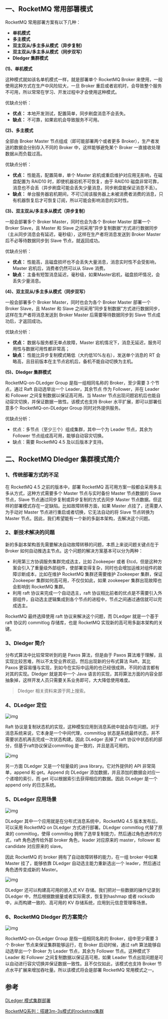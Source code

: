 ## 一、RocketMQ 常用部署模式

RocketMQ 常用部署方案有以下几种：

- **单机模式**
- **多主模式**
- **双主双从/多主多从模式（异步复制）**
- **双主双从/多主多从模式（同步双写）**
- **Dledger 集群模式**

**(1)、单机模式**

这种模式就如该名单机模式一样，就是部署单个 RocketMQ Broker 来使用，一般使用这种方式在生产中风险较大，一旦 Broker 重启或者宕机时，会导致整个服务不可用，所以常常在学习、开发过程中才会使用这种模式。

优缺点分析：

- **优点：** 本地开发测试，配置简单，同步刷盘消息不会丢失。
- **缺点：** 不可靠，如果宕机会导致服务不可用。

**(2)、多主模式**

全部由 Broker Master 节点组成（即可能部署两个或者更多 Broker），生产者发送的数据会分别存入不同的 Broker 中，这样能够避免某个 Broker 一直接收处理数据从而负载过高。

优缺点分析：

- **优点：** 性能高，配置简单，单个 Master 宕机或重启维护对应用无影响，在磁盘配置为 RAID10 时，即使机器宕机不可恢复，由于 RAID10 磁盘非常可靠，消息也不会丢（异步刷盘可能会丢失少量消息，同步刷盘能保证消息不丢）。
- **缺点：** 单台服务器宕机期间，不可订阅该服务器上未被消费者消费的消息，只有机器恢复后才可恢复订阅，所以可能会影响消息的实时性。

**(3)、双主双从/多主多从模式（异步复制）**

一般会部署多个 Broker Master，同时也会为各个 Broker Master 部署一个 Broker Slave，且 Master 和 Slave 之间采用”异步复制数据”方式进行数据同步（主从同步消息会有延迟，毫秒级），这样在生产者将消息发送到 Broker Master 后不必等待数据同步到 Slave 节点，就返回成功。

优缺点分析：

- **优点：** 性能高，且磁盘损坏也不会丢失大量消息，消息实时性不会受影响，Master 宕机后，消费者仍然可以从 Slave 消费。
- **缺点：** 主备有短暂消息延迟，毫秒级，如果Master宕机，磁盘损坏情况，会丢失少量消息。

**(4)、双主双从/多主多从模式（同步双写）**

一般会部署多个 Broker Master，同时也会为各个 Broker Master 部署一个 Broker Slave，且 Master 和 Slave 之间采用”同步复制数据”方式进行数据同步，这样在生产者将消息发送到 Broker Master 后需要等待数据同步到 Slave 节点成功后，才返回成功。

优缺点分析：

- **优点：** 数据与服务都无单点故障，Master 宕机情况下，消息无延迟，服务可用性与数据可用性都非常高；
- **缺点：** 性能比异步复制模式略低（大约低10%左右），发送单个消息的 RT 会略高，且目前版本在主节点宕机后，备机不能自动切换为主机。

**(5)、Dledger 集群模式**

RocketMQ-on-DLedger Group 是指一组相同名称的 Broker，至少需要 3 个节点，通过 Raft 自动选举出一个 Leader，其余节点 作为 Follower，并在 Leader 和 Follower 之间复制数据以保证高可用。当 Master 节点出现问题宕机后也能自动容灾切换，并保证数据一致性。该模式也支持 Broker 水平扩展，即可以部署任意多个 RocketMQ-on-DLedger Group 同时对外提供服务。

优缺点分析：

- 优点：多节点（至少三个）组成集群，其中一个为 Leader 节点，其余为 Follower 节点组成高可用，能够自动容灾切换。
- 缺点：需要 RocketMQ 4.5 及以后版本才支持。

## 二、RocketMQ Dledger 集群模式简介

### 1、传统部署方式的不足

在 RocketMQ 4.5 之前的版本中，部署 RocketMQ 高可用方案一般都会采用多主多从方式，这种方式需要多个 Master 节点与实时备份 Master 节点数据的 Slave 节点，Slave 节点通过同步复制或异步复制的方式去同步 Master 节点数据。但这样的部署模式存在一定缺陷。比如故障转移方面，如果 Master 点挂了，还需要人为手动对 Master 节点进行重启或者切换，它无法自动的将 Slave 节点转换为 Master 节点。因此，我们希望能有一个新的多副本架构，去解决这个问题。

### 2、新技术解决的问题

新的多副本架构首先需要解决自动故障转移的问题，本质上来说问题关键点在于 Broker 如何自动推选主节点。这个问题的解决方案基本可以分为两种：

- 利用第三方协调服务集群完成选主，比如 Zookeeper 或者 Etcd，但是这种方案会引入了重量级外部组件，使部署变得复杂，同时也会增加运维对组件的故障诊断成本，比如在维护 RocketMQ 集群还需要维护 Zookeeper 集群，保证 Zookeeper 集群如何高可用，不仅仅如此，如果 zookeeper 集群出现故障也会影响到 RocketMQ 集群。
- 利用 raft 协议来完成一个自动选主，raft 协议相比前者的优点是不需要引入外部组件，自动选主逻辑集成到各个节点的进程中，节点之间通过通信就可以完成选主。

RocketMQ 最终选择使用 raft 协议来解决这个问题，而 DLedger 就是一个基于 raft 协议的 commitlog 存储库，也是 RocketMQ 实现新的高可用多副本架构的关键。

### 3、Dledger 简介

分布式算法中比较常常听到的是 Paxos 算法，但是由于 Paxos 算法难于理解，且实现比较苦难，所以不太受业界欢迎。然后出现新的分布式算法 Raft，其比 Paxos 更容易懂与实现，到如今在实际中运用的也已经很成熟，不同的语言都有对其的实现。Dledger 就是其中一个 Java 语言的实现，其将算法方面的内容全部抽象掉，这样开发人员只需要关系业务即可，大大降低使用难度。

> Dledger 相关资料来源于网上搜索。

### 4、DLedger 定位

![img](https://tyut.oss-accelerate.aliyuncs.com/image/2021/2-5/595ca0dd90f9494b97bfd575923b9904.png)

Raft 协议是复制状态机的实现，这种模型应用到消息系统中就会存在问题。对于消息系统来说，它本身是一个中间代理，commitlog 状态是系统最终状态，并不需要状态机再去完成一次状态构建。因此 DLedger 去掉了 raft 协议中状态机的部分，但基于raft协议保证commitlog 是一致的，并且是高可用的。

![img](https://tyut.oss-accelerate.aliyuncs.com/image/2021/2-5/5c9c3127f7994cd1965157057a37c0a1.png)

另一方面 DLedger 又是一个轻量级的 java library。它对外提供的 API 非常简单，append 和 get。Append 向 DLedger 添加数据，并且添加的数据会对应一个递增的索引，而 get 可以根据索引去获得相应的数据。因此 DLedger 是一个 append only 的日志系统。

### 5、DLedger 应用场景

![img](https://tyut.oss-accelerate.aliyuncs.com/image/2021/2-5/1b9bd25c12d44a18bbb20c5f89ad5537.png)

DLedger 其中一个应用就是在分布式消息系统中，RocketMQ 4.5 版本发布后，可以采用 RocketMQ on DLedger 方式进行部署。DLedger commitlog 代替了原来的 commitlog，使得 commitlog 拥有了选举复制能力，然后通过角色透传的方式，raft 角色透传给外部 broker 角色，leader 对应原来的 master，follower 和 candidate 对应原来的 slave。

因此 RocketMQ 的 broker 拥有了自动故障转移的能力，在一组 broker 中如果 Master 挂了，能够依靠 DLedger 自动选主能力重新选出一个 leader，然后通过角色透传变成新的 Master。

![img](https://tyut.oss-accelerate.aliyuncs.com/image/2021/2-5/10bb53c1231c4e71a1a6b2a50d27fe55.png)

DLedger 还可以构建高可用的嵌入式 KV 存储。我们把对一些数据的操作记录到 DLedger 中，然后根据数据量或者实际需求，恢复到hashmap 或者 rocksdb 中，从而构建一致的、高可用的 KV 存储系统，应用到元信息管理等场景。

### 6、RocketMQ Dledger 的方案简介

![img](https://tyut.oss-accelerate.aliyuncs.com/image/2021/2-5/76e6f941ff6d4c5a94e244e82d897feb.png)

RocketMQ-on-DLedger Group 是指一组相同名称的 Broker，组中至少需要 3 个 Broker 节点来保证集群能够运行，在 Broker 启动时候，通过 raft 算法能够自动选举出一个 Broker 为 Leader 节点，其余为 Follower 节点。这种模式下 Leader 和 Follower 之间复制数据以保证高可用，如果 Leader 节点出现问题是可以自动进行容灾切换并保证数据一致性。且不仅仅如此，该模式也支持 Broker 节点水平扩展来增加吞吐量。所以该模式将会是部署 RocketMQ 常用模式之一。





## 参考

[DLedger 模式集群部署](http://www.mydlq.club/article/97/)

[RocketMQ系列：搭建3m-3s模式的rocketmq集群](https://blog.51cto.com/14900374/2539774)